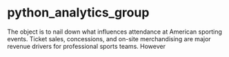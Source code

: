 # python_analytics_group
The object is to nail down what influences attendance at American sporting events. Ticket  sales, concessions, and on-site merchandising are major revenue drivers for professional  sports teams. However
